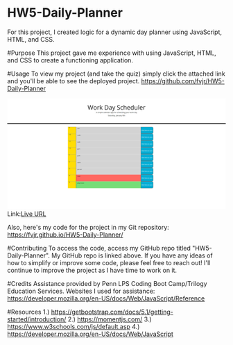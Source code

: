 # HW5-Daily-Planner

For this project, I created logic for a dynamic day planner using JavaScript, HTML, and CSS. 

#Purpose
This project gave me experience with using JavaScript, HTML, and CSS to create a functioning application.

#Usage
To view my project (and take the quiz) simply click the attached link and you'll be able to see the deployed project.
https://github.com/fvjr/HW5-Daily-Planner

![Project mock-up image.](./Assets/Screenshot.png)
Link:[Live URL](https://github.com/fvjr/HW5-Daily-Planner/settings/pages/source)

Also, here's my code for the project in my Git repository:
https://fvjr.github.io/HW5-Daily-Planner/

#Contributing 
To access the code, access my GitHub repo titled "HW5-Daily-Planner". My GitHub repo is linked above. If you have any ideas of how to simplify or improve some code, please feel free to reach out! I'll continue to improve the project as I have time to work on it.

#Credits 
Assistance provided by Penn LPS Coding Boot Camp/Trilogy Education Services. Websites I used for assistance: https://developer.mozilla.org/en-US/docs/Web/JavaScript/Reference

#Resources
1.) https://getbootstrap.com/docs/5.1/getting-started/introduction/
2.) https://momentjs.com/
3.) https://www.w3schools.com/js/default.asp
4.) https://developer.mozilla.org/en-US/docs/Web/JavaScript

